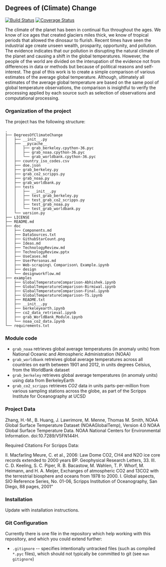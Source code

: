 ## Degrees of (Climate) Change

[![Build Status](https://travis-ci.org/toddschultz/DegreesOfClimateChange.svg?branch=master)](https://travis-ci.org/toddschultz/DegreesOfClimateChange)
[![Coverage Status](https://coveralls.io/repos/github/toddschultz/DegreesOfClimateChange/badge.svg?branch=master)](https://coveralls.io/github/toddschultz/DegreesOfClimateChange?branch=master)

The climate of the planet has been in continual flux throughout the ages. We know of ice ages that created glaciers miles thick, we know of tropical periods that allowed the dinosaur to flurish. Recent times have seen the industrial age create unseen wealth, prosparity, opportunity, and pollution. The evidence indicates that our pollution in disrupting the natural climate of the planet and causing a shift in the global temperatures. However, the people  of the world are divided on the interupation of the evidence not from differences in data or methods but because of political reasons and self-interest. The goal of this work is to create a simple comparison of various estimates of the average global temperature. 
Although, ultimately all estimates of the average global temperature are based on the same pool of global temperature observations, the comparison is insightful to verify the processing applied by each source such as selection of observations and computational processing. 

### Organization of the  project

The project has the following structure:

```
.
├── DegreesOfClimateChange
│   ├── __init__.py
│   ├── __pycache__
│   │   ├── grab_berkeley.cpython-36.pyc
│   │   ├── grab_noaa.cpython-36.pyc
│   │   └── grab_worldbank.cpython-36.pyc
│   ├── country_iso_codes.csv
│   ├── doe.json
│   ├── grab_berkeley.py
│   ├── grab_co2_scripps.py
│   ├── grab_noaa.py
│   ├── grab_worldbank.py
│   ├── tests
│   │   ├── __init__.py
│   │   ├── test_grab_berkeley.py
│   │   ├── test_grab_co2_scripps.py
│   │   ├── test_grab_noaa.py
│   │   └── test_grab_worldbank.py
│   └── version.py
├── LICENSE
├── README.md
├── doc
│   ├── Components.md
│   ├── DataSources.txt
│   ├── GithubStarCount.png
│   ├── Ideas.md
│   ├── TechnologyReview.md
│   ├── TechnologyReview.pptx
│   ├── UseCases.md
│   ├── UserPersonas.md
│   ├── Web-scraping\ Comparison\ Example.ipynb
│   ├── design
│   └── designworkflow.md
├── examples
│   ├── GlobalTemperatureComparison-Abhishek.ipynb
│   ├── GlobalTemperatureComparison-Birmiwal.ipynb
│   ├── GlobalTemperatureComparison-Final.ipynb
│   ├── GlobalTemperatureComparison-TS.ipynb
│   ├── README.txt
│   ├── __init__.py
│   ├── berkeleyearth.ipynb
│   ├── co2_data_retrieval.ipynb
│   ├── grab_WorldBank_Module.ipynb
│   └── noaa_co2_data.ipynb
└── requirements.txt

```
### Module code

- `grab_noaa` retrieves global average temperatures (in anomaly units) from National Oceanic and Atmospheric Administration (NOAA)
- `grab_worldbank` retreives global average temperatures across all countries on earth between 1901 and 2012, in units degrees   Celsius, from the WorldBank dataset 
- `grab_berkeley` retrieves global average temperatures (in anomaly units) using data from BerkeleyEarth
- `grab_co2_scripps` retrieves _CO2_ data in units parts-per-million from various sampling stations across the globe, as part of the Scripps Institute for Oceanography at UCSD

### Project Data

Zhang, H.-M., B. Huang, J. Lawrimore, M. Menne, Thomas M. Smith, NOAA Global Surface Temperature Dataset (NOAAGlobalTemp), Version 4.0 NOAA Global Surface Temperature Data. NOAA National Centers for Environmental Information. doi:10.7289/V5FN144H.

Required Citations For Scripps Data:

II. Macfarling Meure, C. et al., 2006: Law Dome CO2, CH4 and N2O ice core records extended to 2000 years BP. Geophysical Research Letters, 33.
III. C. D. Keeling, S. C. Piper, R. B. Bacastow, M. Wahlen, T. P. Whorf, M. Heimann, and H. A. Meijer, Exchanges of atmospheric CO2 and 13CO2 with the terrestrial biosphere and oceans from 1978 to 2000. I. Global aspects, SIO Reference Series, No. 01-06, Scripps Institution of Oceanography, San Diego, 88 pages, 2001"

### Installation

Update with installation instructions. 



### Git Configuration

Currently there is one file in the repository which help working
with this repository, and which you could extend further:

- `.gitignore` -- specifies intentionally untracked files (such as
  compiled `*.pyc` files), which should not typically be committed to
  git (see `man gitignore`)


